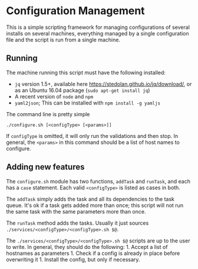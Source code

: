 # Configuration Management

This is a simple scripting framework for managing configurations of several
installs on several machines, everything managed by a single configuration
file and the script is run from a single machine.

## Running

The machine running this script must have the following installed:
* `jq` version 1.5+, available here https://stedolan.github.io/jq/download/, or as an Ubuntu 16.04 package (`sudo apt-get install jq`)
* A recent version of `node` and `npm`
* `yaml2json`; This can be installed with `npm install -g yamljs`

The command line is pretty simple

	./configure.sh [<configType> [<params>]]

If `configType` is omitted, it will only run the validations and then stop. In general, the `<params>` in this command should be a list of host names to configure.

## Adding new features

The `configure.sh` module has two functions, `addTask` and `runTask`, and each has a `case` statement. Each valid `<configType>` is listed as cases in both.

The `addTask` simply adds the task and all its dependencies to the task queue. It's ok if a task gets added more than once; this script will not run the same task with the same parameters more than once.

The `runTask` method adds the tasks. Usually it just sources `./services/<configType>/<configType>.sh $@`.

The `./services/<configType>/<configType>.sh $@` scripts are up to the user to write. In general, they should do the following:
	1. Accept a list of hostnames as parameters
	1. Check if a config is already in place before overwriting it
	1. Install the config, but only if necessary.
